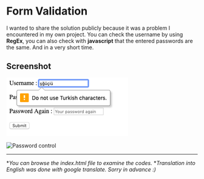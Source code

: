 # Form Validation 

I wanted to share the solution publicly because it was a problem I encountered in my own project. You can check the username by using **RegEx**, you can also check with **javascript** that the entered passwords are the same. And in a very short time.

## Screenshot
![username control](https://github.com/berat/form-validation-operations/blob/master/img/r1.jpg?raw=true)

![
Password control](https://github.com/berat/form-validation-operations/blob/master/img/r2.jpg?raw=true)

***
**You can browse the index.html file to examine the codes.* 
**Translation into English was done with google translate. Sorry in advance :)*

